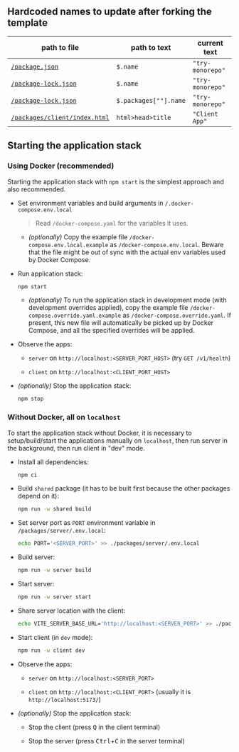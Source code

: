 ## Hardcoded names to update after forking the template

| path to file | path to text | current text |
-|-|-
[`/package.json`](/package.json) | `$.name` | `"try-monorepo"`
[`/package-lock.json`](/package-lock.json) | `$.name` | `"try-monorepo"`
[`/package-lock.json`](/package-lock.json) | `$.packages[""].name` | `"try-monorepo"`
[`/packages/client/index.html`](/packages/client/index.html) | `html>head>title` | `"Client App"`

## Starting the application stack

### Using Docker (recommended)

Starting the application stack with `npm start` is the simplest approach and also recommended.

- Set environment variables and build arguments in `/.docker-compose.env.local`

  > Read `/docker-compose.yaml` for the variables it uses.

  - _(optionally)_ Copy the example file `/docker-compose.env.local.example` as `/docker-compose.env.local`. Beware that the file might be out of sync with the actual env variables used by Docker Compose.

- Run application stack:

  ```sh
  npm start
  ```

  - _(optionally)_ To run the application stack in development mode (with development overrides applied), copy the example file `/docker-compose.override.yaml.example` as `/docker-compose.override.yaml`. If present, this new file will automatically be picked up by Docker Compose, and all the specified overrides will be applied.

- Observe the apps:

  - `server` on `http://localhost:<SERVER_PORT_HOST>` (try `GET /v1/health`)

  - `client` on `http://localhost:<CLIENT_PORT_HOST>`

- _(optionally)_ Stop the application stack:

  ```sh
  npm stop
  ```

### Without Docker, all on `localhost`

To start the application stack without Docker, it is necessary to setup/build/start the applications manually on `localhost`, then run server in the background, then run client in "dev" mode.

- Install all dependencies:

  ```sh
  npm ci
  ```

- Build `shared` package (it has to be built first because the other packages depend on it):

  ```sh
  npm run -w shared build
  ```

- Set server port as `PORT` environment variable in `/packages/server/.env.local`:

  ```sh
  echo PORT='<SERVER_PORT>' >> ./packages/server/.env.local
  ```

- Build server:

  ```sh
  npm run -w server build
  ```

- Start server:

  ```sh
  npm run -w server start
  ```

- Share server location with the client:

  ```sh
  echo VITE_SERVER_BASE_URL='http://localhost:<SERVER_PORT>' >> ./packages/client/.env.local
  ```

- Start client (in `dev` mode):

  ```sh
  npm run -w client dev
  ```

- Observe the apps:

  - `server` on `http://localhost:<SERVER_PORT>`

  - `client` on `http://localhost:<CLIENT_PORT>` (usually it is `http://localhost:5173/`)

- _(optionally)_ Stop the application stack:

  - Stop the client (press <kbd>Q</kbd> in the client terminal)

  - Stop the server (press <kbd>Ctrl</kbd>+<kbd>C</kbd> in the server terminal)
